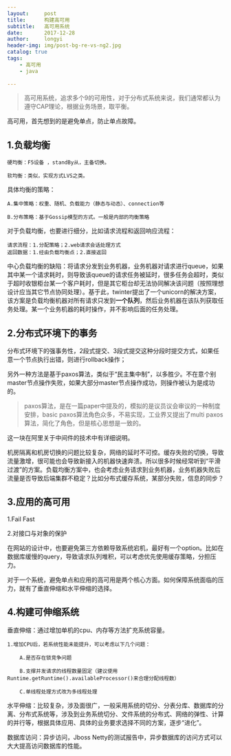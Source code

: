 ```yaml
---
layout:     post
title:      构建高可用
subtitle:   高可用系统
date:       2017-12-28
author:     longyi
header-img: img/post-bg-re-vs-ng2.jpg
catalog: true
tags:
    - 高可用
    - java
    
---
```


>高可用系统，追求多个9的可用性，对于分布式系统来说，我们通常都认为遵守CAP理论，根据业务场景，取平衡。

高可用，首先想到的是避免单点，防止单点故障。

## **1.负载均衡**
	
	硬均衡：F5设备 ，standBy从，主备切换。

	软均衡：类似，实现方式LVS之类。


具体均衡的策略：
	
	A.集中策略：权重、随机、负载能力（静态与动态）、connection等

	B.分布策略：基于Gossip模型的方式。一般是内部的均衡策略

对于负载均衡，也要进行细分，比如请求流程和返回响应流程：

	请求流程：1.分配策略；2.web请求会话处理方式
	返回数据：1.经由负载均衡点；2.直接返回

中心负载均衡的缺陷：将请求分发到业务机器，业务机器对请求进行queue，如果其中某一个请求耗时，则导致该queue的请求任务被延时，很多任务会超时，类似于超时收银柜台某一个客户耗时，但是其它柜台却无法协同解决该问题（按照理想设计应当其它节点协同处理）。基于此，twinter提出了一个unicorn的解决方案，该方案是负载均衡机器对所有请求只发到**一个队列**，然后业务机器在该队列获取任务处理。某一个业务机器的耗时操作，并不影响后面的任务处理。

## **2.分布式环境下的事务**

分布式环境下的强事务性，2段式提交、3段式提交这种分段时提交方式，如果任意一个节点执行出错，则进行rollback操作；

另外一种方法是基于paxos算法，类似于“民主集中制”，以多胜少。不在意个别master节点操作失败，如果大部分master节点操作成功，则操作被认为是成功的。

>paxos算法，是在一篇paper中提及的，模拟的是议员议会审议的一种制度安排，basic paxos算法角色众多，不易实现，工业界又提出了multi paxos算法，简化了角色，但是核心思想是一致的。

这一块在阿里关于中间件的技术中有详细说明。

机房隔离和机房切换的问题比较复杂，网络的延时不可控。缓存失败的切换，导致流量激增，很可能也会导致新接入的机器快速奔溃。所以很多时候经常听到“平滑过渡”的方案。负载均衡方案中，也会考虑业务请求到业务机器，业务机器失败后流量是否导致后端集群不稳定？比如分布式缓存系统，某部分失败，信息的同步？




## 3.应用的高可用

1.Fail Fast

2.对接口与对象的保护

在网站的设计中，也要避免第三方依赖导致系统宕机，最好有一个option。比如在数据库缓慢的query，导致请求队列堆积，可以考虑优先使用缓存策略，分担压力。

对于一个系统，避免单点和应用的高可用是两个核心方面。如何保障系统面临的压力，就有了垂直伸缩和水平伸缩的选择。

## 4.构建可伸缩系统

垂直伸缩：通过增加单机的cpu、内存等方法扩充系统容量。

	1.增加CPU后，若系统性能未能提升，可以考虑以下几个问题：
		
		A.是否存在锁竞争问题

		B.支撑并发请求的线程数量固定（建议使用Runtime.getRuntime().availableProcessor()来合理分配线程数）

		C.单线程处理方式改为多线程处理

水平伸缩：比较复杂，涉及面很广，一般采用系统的切分、分表分库、数据库的分离、分布式系统等，涉及到业务系统切分、文件系统的分布式、网络的弹性、计算的并行等，根据具体应用、具体的业务要求选择不同的方案，逐步“进化”。

数据库访问：异步访问，Jboss Netty的测试报告中，异步数据库的访问方式可以大大提高访问数据库的性能。

	










